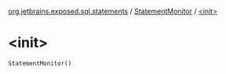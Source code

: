[org.jetbrains.exposed.sql.statements](../index.md) / [StatementMonitor](index.md) / [&lt;init&gt;](.)

# &lt;init&gt;

`StatementMonitor()`